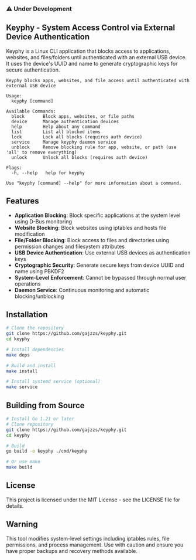 ### ⚠ Under Development

## Keyphy - System Access Control via External Device Authentication

Keyphy is a Linux CLI application that blocks access to applications, websites, and files/folders until authenticated with an external USB device. It uses the device's UUID and name to generate cryptographic keys for secure authentication.

```
Keyphy blocks apps, websites, and file access until authenticated with external USB device

Usage:
  keyphy [command]

Available Commands:
  block       Block apps, websites, or file paths
  device      Manage authentication devices
  help        Help about any command
  list        List all blocked items
  lock        Lock all blocks (requires auth device)
  service     Manage keyphy daemon service
  unblock     Remove blocking rule for app, website, or path (use 'all' to remove everything)
  unlock      Unlock all blocks (requires auth device)

Flags:
  -h, --help   help for keyphy

Use "keyphy [command] --help" for more information about a command.
```


## Features

- **Application Blocking**: Block specific applications at the system level using D-Bus monitoring
- **Website Blocking**: Block websites using iptables and hosts file modification  
- **File/Folder Blocking**: Block access to files and directories using permission changes and filesystem attributes
- **USB Device Authentication**: Use external USB devices as authentication keys
- **Cryptographic Security**: Generate secure keys from device UUID and name using PBKDF2
- **System-Level Enforcement**: Cannot be bypassed through normal user operations
- **Daemon Service**: Continuous monitoring and automatic blocking/unblocking

## Installation

```bash
# Clone the repository
git clone https://github.com/gajzzs/keyphy.git
cd keyphy

# Install dependencies
make deps

# Build and install
make install

# Install systemd service (optional)
make service
```


## Building from Source

```bash
# Install Go 1.21 or later
# Clone repository
git clone https://github.com/gajzzs/keyphy.git
cd keyphy

# Build
go build -o keyphy ./cmd/keyphy

# Or use make
make build
```

## License

This project is licensed under the MIT License - see the LICENSE file for details.

## Warning

This tool modifies system-level settings including iptables rules, file permissions, and process management. Use with caution and ensure you have proper backups and recovery methods available.
